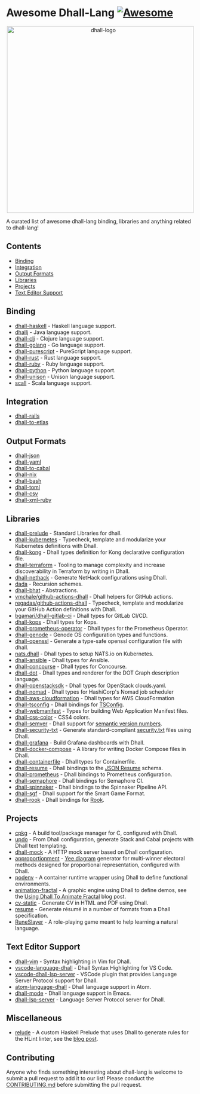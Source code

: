# Awesome Dhall-Lang [![Awesome](https://awesome.re/badge.svg)](https://awesome.re)

<div align="center">
    <div>
        <img width="500" src="img/dhall-logo.svg" alt="dhall-logo">
    </div>
</div>

A curated list of awesome dhall-lang binding, libraries and anything related to dhall-lang!

## Contents
- [Binding](#binding)
- [Integration](#integration)
- [Output Formats](#output-formats)
- [Libraries](#libraries)
- [Projects](#projects)
- [Text Editor Support](#text-editor-support)

## Binding
- [dhall-haskell](https://github.com/dhall-lang/dhall-haskell) - Haskell language support.
- [dhallj](https://github.com/travisbrown/dhallj) - Java language support.
- [dhall-clj](https://github.com/f-f/dhall-clj) - Clojure language support.
- [dhall-golang](https://github.com/philandstuff/dhall-golang) - Go language support.
- [dhall-purescript](https://github.com/MonoidMusician/dhall-purescript) - PureScript language support.
- [dhall-rust](https://github.com/Nadrieril/dhall-rust) - Rust language support.
- [dhall-ruby](https://git.sr.ht/~singpolyma/dhall-ruby) - Ruby language support.
- [dhall-python](https://github.com/s-zeng/dhall-python) - Python language support.
- [dhall-unison](https://github.com/hagl/dhall-unison) - Unison language support.
- [scall](https://github.com/winitzki/scall) - Scala language support.

## Integration
- [dhall-rails](https://git.sr.ht/~singpolyma/dhall-rails)
- [dhall-to-etlas](https://github.com/eta-lang/dhall-to-etlas)

## Output Formats
- [dhall-json](https://github.com/dhall-lang/dhall-haskell/tree/master/dhall-json)
- [dhall-yaml](https://github.com/dhall-lang/dhall-haskell/tree/master/dhall-yaml)
- [dhall-to-cabal](https://github.com/dhall-lang/dhall-to-cabal)
- [dhall-nix](https://github.com/dhall-lang/dhall-haskell/tree/master/dhall-nix)
- [dhall-bash](https://github.com/dhall-lang/dhall-haskell/tree/master/dhall-bash)
- [dhall-toml](https://github.com/dhall-lang/dhall-haskell/tree/main/dhall-toml)
- [dhall-csv](https://github.com/dhall-lang/dhall-haskell/tree/main/dhall-csv)
- [dhall-xml-ruby](https://git.sr.ht/~singpolyma/dhall-xml-ruby)

## Libraries
- [dhall-prelude](https://github.com/dhall-lang/dhall-lang/tree/master/Prelude) - Standard Libraries for dhall.
- [dhall-kubernetes](https://github.com/dhall-lang/dhall-kubernetes) - Typecheck, template and modularize your Kubernetes definitions with Dhall.
- [dhall-kong](https://github.com/RyanSiu1995/dhall-kong) - Dhall types definition for Kong declarative configuration file.
- [dhall-terraform](https://github.com/blast-hardcheese/dhall-terraform) - Tooling to manage complexity and increase discoverability in Terraform by writing in Dhall.
- [dhall-nethack](https://github.com/dhall-lang/dhall-nethack) - Generate NetHack configurations using Dhall.
- [dada](https://github.com/sellout/dada) - Recursion schemes.
- [dhall-bhat](https://github.com/FormationAI/dhall-bhat/) - Abstractions.
- [vmchale/github-actions-dhall](https://github.com/vmchale/github-actions-dhall) - Dhall helpers for GitHub actions.
- [regadas/github-actions-dhall](https://github.com/regadas/github-actions-dhall) - Typecheck, template and modularize your GitHub Action definitions with Dhall.
- [bgamari/dhall-gitlab-ci](https://github.com/bgamari/dhall-gitlab-ci) - Dhall types for GitLab CI/CD.
- [dhall-kops](https://github.com/coralogix/dhall-kops) - Dhall types for Kops.
- [dhall-prometheus-operator](https://github.com/coralogix/dhall-prometheus-operator) - Dhall types for the Prometheus Operator.
- [dhall-genode](https://git.sr.ht/~ehmry/dhall-genode) - Genode OS configuration types and functions.
- [dhall-openssl](https://github.com/jvanbruegge/dhall-openssl) - Generate a type-safe openssl configuration file with dhall.
- [nats.dhall](https://github.com/wallyqs/nats.dhall) - Dhall types to setup NATS.io on Kubernetes.
- [dhall-ansible](https://github.com/softwarefactory-project/dhall-ansible) - Dhall types for Ansible.
- [dhall-concourse](https://github.com/coralogix/dhall-concourse) - Dhall types for Concourse.
- [dhall-dot](https://github.com/Gabriel439/dhall-dot) - Dhall types and renderer for the DOT Graph description language.
- [dhall-openstacksdk](https://github.com/softwarefactory-project/dhall-openstacksdk) - Dhall types for OpenStack clouds.yaml.
- [dhall-nomad](https://github.com/seatgeek/dhall-nomad) - Dhall types for HashiCorp's Nomad job scheduler
- [dhall-aws-cloudformation](https://github.com/jcouyang/dhall-aws-cloudformation) - Dhall types for AWS CloudFormation
- [dhall-tsconfig](https://github.com/maxdeviant/dhall-tsconfig) - Dhall bindings for [TSConfig](https://www.typescriptlang.org/tsconfig).
- [dhall-webmanifest](https://gitlab.com/toastal/dhall-webmanifest) - Types for building Web Application Manifest files.
- [dhall-css-color](https://gitlab.com/toastal/dhall-css-color) - CSS4 colors.
- [dhall-semver](https://github.com/Gabriella439/dhall-semver) - Dhall support for [semantic version numbers](https://semver.org/).
- [dhall-security-txt](https://github.com/coralogix/dhall-security-txt) - Generate standard-compliant [security.txt](https://securitytxt.org/) files using Dhall.
- [dhall-grafana](https://github.com/weeezes/dhall-grafana) - Build Grafana dashboards with Dhall.
- [dhall-docker-compose](https://github.com/sbdchd/dhall-docker-compose) - A library for writing Docker Compose files in Dhall.
- [dhall-containerfile](https://github.com/softwarefactory-project/dhall-containerfile) - Dhall types for Containerfile.
- [dhall-resume](https://github.com/gaelreyrol/dhall-resume) - Dhall bindings to the [JSON Resume](https://jsonresume.org) schema.
- [dhall-prometheus](https://github.com/softwarefactory-project/dhall-prometheus) - Dhall bindings to Prometheus configuration.
- [dhall-semaphore](https://github.com/maxdeviant/dhall-semaphore) - Dhall bindings for Semaphore CI.
- [dhall-spinnaker](https://github.com/zendesk/dhall-spinnaker) - Dhall bindings to the Spinnaker Pipeline API.
- [dhall-sgf](https://github.com/TristanCacqueray/dhall-sgf) - Dhall support for the Smart Game Format.
- [dhall-rook](https://github.com/jbellerb/dhall-rook) - Dhall bindings for [Rook](https://rook.io/).

## Projects
- [cpkg](https://github.com/vmchale/cpkg) - A build tool/package manager for C, configured with Dhall.
- [updo](https://github.com/cabalism/updo) - From Dhall configuration, generate Stack and Cabal projects with Dhall text templating.
- [dhall-mock](https://github.com/dhall-mock/dhall-mock) - A HTTP mock server based on Dhall configuration.
- [approportionment](https://github.com/akazukin5151/approportionment) - [Yee diagram](https://electowiki.org/wiki/Yee_diagram) generator for multi-winner electoral methods designed for proportional representation, configured with Dhall.
- [podenv](https://github.com/podenv/podenv) - A container runtime wrapper using Dhall to define functional environments.
- [animation-fractal](https://gitlab.com/TristanCacqueray/animation-fractal) - A graphic engine using Dhall to define demos, see the [Using Dhall To Animate Fractal](https://tristancacqueray.github.io/blog/using-dhall-to-animate-fractal) blog post.
- [cv-static](https://github.com/mstksg/cv-static) - Generate CV in HTML and PDF using Dhall.
- [resume](https://github.com/s-zeng/resume) - Generate résumé in a number of formats from a Dhall specification.
- [RuneSlayer](https://github.com/MaxOw/RuneSlayer) - A role-playing game meant to help learning a natural language.

## Text Editor Support
- [dhall-vim](https://github.com/vmchale/dhall-vim) - Syntax highlighting in Vim for Dhall.
- [vscode-language-dhall](https://github.com/PanAeon/vscode-language-dhall) - Dhall Syntax Highlighting for VS Code.
- [vscode-dhall-lsp-server](https://github.com/dhall-lang/vscode-dhall-lsp-server) - VSCode plugin that provides Language Server Protocol support for Dhall.
- [atom-language-dhall](https://github.com/jmitchell/atom-language-dhall) - Dhall language support in Atom.
- [dhall-mode](https://github.com/psibi/dhall-mode) - Dhall language support in Emacs.
- [dhall-lsp-server](https://github.com/dhall-lang/dhall-haskell/tree/main/dhall-lsp-server) - Language Server Protocol server for Dhall.

## Miscellaneous
- [relude](https://github.com/kowainik/relude/tree/main/hlint) - A custom Haskell Prelude that uses Dhall to generate rules for the HLint linter, see the [blog post](https://kowainik.github.io/posts/2018-09-09-dhall-to-hlint).

## Contributing
Anyone who finds something interesting about dhall-lang is welcome to submit a pull request to add it to our list!
Please conduct the [CONTRIBUTING.md](CONTRIBUTING.md) before submitting the pull request.
